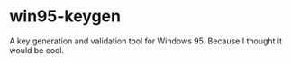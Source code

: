 # win95-keygen
A key generation and validation tool for Windows 95. Because I thought it would be cool.

